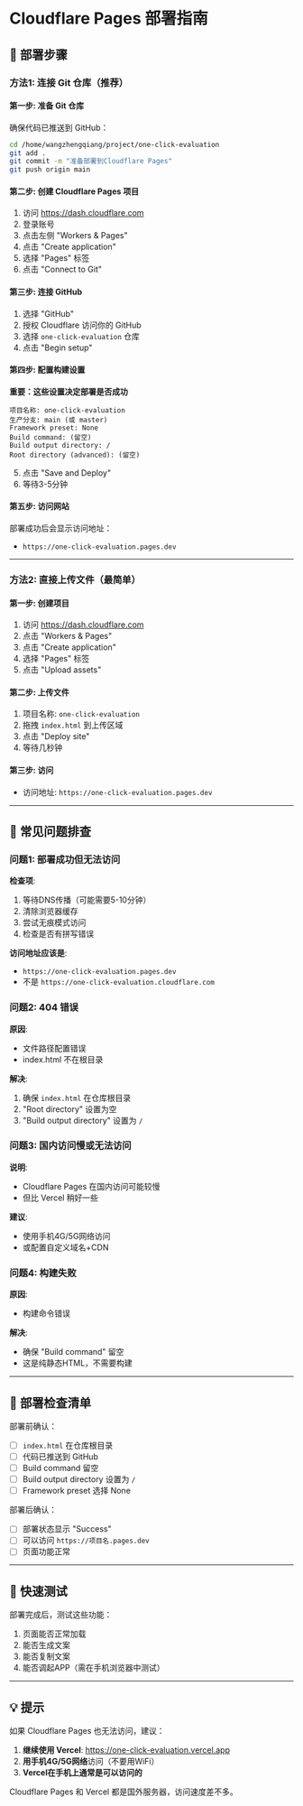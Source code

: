 # Cloudflare Pages 部署指南

## 🚀 部署步骤

### 方法1: 连接 Git 仓库（推荐）

#### 第一步: 准备 Git 仓库
确保代码已推送到 GitHub：
```bash
cd /home/wangzhengqiang/project/one-click-evaluation
git add .
git commit -m "准备部署到Cloudflare Pages"
git push origin main
```

#### 第二步: 创建 Cloudflare Pages 项目
1. 访问 https://dash.cloudflare.com
2. 登录账号
3. 点击左侧 "Workers & Pages"
4. 点击 "Create application"
5. 选择 "Pages" 标签
6. 点击 "Connect to Git"

#### 第三步: 连接 GitHub
1. 选择 "GitHub"
2. 授权 Cloudflare 访问你的 GitHub
3. 选择 `one-click-evaluation` 仓库
4. 点击 "Begin setup"

#### 第四步: 配置构建设置
**重要：这些设置决定部署是否成功**

```
项目名称: one-click-evaluation
生产分支: main (或 master)
Framework preset: None
Build command: (留空)
Build output directory: /
Root directory (advanced): (留空)
```

5. 点击 "Save and Deploy"
6. 等待3-5分钟

#### 第五步: 访问网站
部署成功后会显示访问地址：
- `https://one-click-evaluation.pages.dev`

---

### 方法2: 直接上传文件（最简单）

#### 第一步: 创建项目
1. 访问 https://dash.cloudflare.com
2. 点击 "Workers & Pages"
3. 点击 "Create application"
4. 选择 "Pages" 标签
5. 点击 "Upload assets"

#### 第二步: 上传文件
1. 项目名称: `one-click-evaluation`
2. 拖拽 `index.html` 到上传区域
3. 点击 "Deploy site"
4. 等待几秒钟

#### 第三步: 访问
- 访问地址: `https://one-click-evaluation.pages.dev`

---

## 🔧 常见问题排查

### 问题1: 部署成功但无法访问

**检查项**:
1. 等待DNS传播（可能需要5-10分钟）
2. 清除浏览器缓存
3. 尝试无痕模式访问
4. 检查是否有拼写错误

**访问地址应该是**:
- `https://one-click-evaluation.pages.dev`
- 不是 `https://one-click-evaluation.cloudflare.com`

### 问题2: 404 错误

**原因**: 
- 文件路径配置错误
- index.html 不在根目录

**解决**:
1. 确保 `index.html` 在仓库根目录
2. "Root directory" 设置为空
3. "Build output directory" 设置为 `/`

### 问题3: 国内访问慢或无法访问

**说明**:
- Cloudflare Pages 在国内访问可能较慢
- 但比 Vercel 稍好一些

**建议**:
- 使用手机4G/5G网络访问
- 或配置自定义域名+CDN

### 问题4: 构建失败

**原因**: 
- 构建命令错误

**解决**:
- 确保 "Build command" 留空
- 这是纯静态HTML，不需要构建

---

## 📝 部署检查清单

部署前确认：
- [ ] `index.html` 在仓库根目录
- [ ] 代码已推送到 GitHub
- [ ] Build command 留空
- [ ] Build output directory 设置为 `/`
- [ ] Framework preset 选择 None

部署后确认：
- [ ] 部署状态显示 "Success"
- [ ] 可以访问 `https://项目名.pages.dev`
- [ ] 页面功能正常

---

## 🎯 快速测试

部署完成后，测试这些功能：
1. 页面能否正常加载
2. 能否生成文案
3. 能否复制文案
4. 能否调起APP（需在手机浏览器中测试）

---

## 💡 提示

如果 Cloudflare Pages 也无法访问，建议：
1. **继续使用 Vercel**: https://one-click-evaluation.vercel.app
2. **用手机4G/5G网络**访问（不要用WiFi）
3. **Vercel在手机上通常是可以访问的**

Cloudflare Pages 和 Vercel 都是国外服务器，访问速度差不多。

